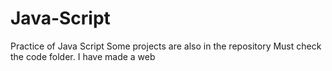 # Java-Script
Practice of Java Script
Some projects are also in the repository
Must check the code folder.
I have made a web